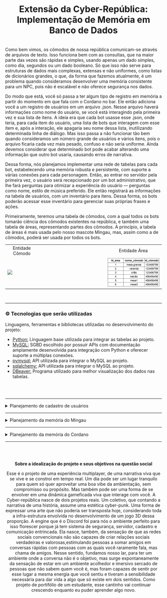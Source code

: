 <h1 align='center'><b>Extensão da Cyber-República: Implementação de Memória em Banco de Dados</b></h1>

<br>
Como bem vimos, os cômodos de nossa república comunicam-se através de arquivos de texto. Isso funciona bem com as consultas, que na maior parte das vezes são rápidas e simples, usando apenas um dado simples, como dia, segundos ou um dado booleano. Só que isso não serve para estruturas de dados mais complexas, extensas e não uniformes, como listas de dicionários grandes, o que, da forma que fazemos atualmente, é um problema quando consideramos desenvolver uma memória consistente para um NPC, pois não é escalável e não oferece segurança nos dados.

Do modo que está, você só passa a ter algum tipo de registro em memória a partir do momento em que fala com o Cordano no bar. Ele então adiciona você a um registro de usuários em um arquivo .json. Nesse arquivo haverá informações como nome do usuário, se você está interagindo pela primeira vez e sua lista de itens. A ideia era que cada bot usasse esse .json, onde teria, para cada item do usuário, uma lista de bots que interagem com esse item e, após a interação, ele apagaria seu nome dessa lista, inutilizando determinada linha de diálogo.
Mas isso passa a não funcionar tão bem quando consideramos um número grande de usuários e vários itens, pois o arquivo ficaria cada vez mais pesado, confuso e não seria uniforme. Ainda devemos considerar que determinado bot pode acabar alterando uma informação que outro bot usaria, causando erros de narrativa.

Dessa forma, nós planejamos implementar uma rede de tabelas para cada bot, estabelecendo uma memória robusta e persistente, com suporte a várias conexões para cada personagem. Então, ao entrar no servidor pela primeira vez, o usuário será recepcionado por um bot administrativo, que lhe fará perguntas para otimizar a experiência do usuário — perguntas como nome, estilo de música preferido. Ele então registrará as informações na tabela de usuários, com um inventário para itens. Dessa forma, os bots poderão acessar esse inventário para gerenciar suas próprias frases e ações.

Primeiramente, teremos uma tabela de cômodos, com a qual todos os bots tomarão ciência dos cômodos existentes na república, e também uma tabela de áreas, representando partes dos cômodos. A princípio, a tabela de áreas é mais usada pelo nosso mascote Mingau, mas, assim como a de cômodos, poderá ser usada por todos os bots.

<table align='center'>
    <td align='center'>
    Entidade Cômodo
    </td>
    </td>
    <td>
    <td align='center'>
    Entidade Área
    </td>
  <tr>
    <td><img src="imagens\tab_cômodos.png" width=200>
    </td>
    <td width=200>
    </td>
    <td><img src="imagens\tab_area.png" width=250>
    </td>
  </tr>
</table>
<br>
<hr>

### ⚙️ Tecnologias que serão utilizadas 

Linguagens, ferramentas e bibliotecas utilizadas no desenvolvimento do projeto:

* [Python:](https://www.python.org/) Linguagem base utilizada para integrar as tabelas ao projeto.
* [MySQL:](https://www.mysql.com/) SGBD escolhido por possuir APIs com documentação amplamente desenvolvida para integração com Python e oferecer suporte a múltiplas conexões.
* [pymysql:](https://pymysql.readthedocs.io/en/latest/) API utilizada para integrar o MySQL ao projeto.
* [sqlalchemy:](https://www.sqlalchemy.org/) API utilizada para integrar o MySQL ao projeto.
* [DBeaver:](https://dbeaver.io/) Programa utilizado para melhor visualização dos dados nas tabelas.
<br>
<br>
<hr>

<details>
  <summary>Planejamento de cadastro de usuários</summary>
  <br>

> Uma lógica de interação entre bots e usuários por meio da análise das tabelas abre várias possibilidades em termos de escalabilidade. Porém, para que a dinâmica não fique comprometida, ainda é preciso otimizar a questão do registro de novos usuários. Como já vimos, o registro do usuário acontece quando ele fala com o Cordano, então, antes disso, ele não terá nenhum registro ou inventário, não podendo, assim, pegar quaisquer itens. A ideia é transferir a responsabilidade do registro dos usuários do Cordano para a administração, com quem ele interagirá assim que chegar.  
> &nbsp;  
> Quando um novo user se conectar ao servidor, ele ou ela será recepcionado por Milka, que fará uma breve pesquisa colhendo dados que usará no registro. Após o pequeno questionário, Milka adicionará o user ao registro de membros do servidor da seguinte forma:  
> &nbsp;  

<table align="center">
    <td align="center">
    Entidade user
    </td>
  <tr>
    <td><img src="imagens\tab_users.png" width=400>
    </td>
  </tr>
</table>

> Com base nas respostas do usuário, Milka escreverá seu ritmo preferido e sua afinidade com Mingau, que na maioria dos casos começa em zero. Logo depois, ela adicionará um item ao inventário no ID da pessoa. Segue um exemplo da entidade Inventário:  
> &nbsp;    

<table align="center">
    <td align="center">
    Entidade inventário
    </td>
  <tr>
    <td><img src="imagens\tab_inventario.png" width=250>
    </td>
  </tr>
</table>

> Através do ID dos itens dispostos na tabela Inventário, os bots poderão acessar a tabela Item para ver as descrições ou a tabela Associação para verificar sua interação com eles, caso precisem considerá-los antes da execução de um evento pontual. Ao encontrar o item que procura para executar determinado evento, o bot então o executa e muda a área com seu nome para null. Dessa forma, ele não interagirá mais com esse item, perdendo essa linha de diálogo com esse usuário.  
> &nbsp;  

<table align='center'>
    <td align='center'>
    Entidade item
    </td>
    </td>
    <td>
    <td align='center'>
    Entidade associação
    </td>
  <tr>
    <td><img src="imagens\tab_item.png" width=400>
    </td>
    <td width=10>
    </td>
    <td><img src="imagens\tab_associação.png" width=150>
    </td>
  </tr>
</table>

> Observe que o que aconteceu aqui foi que Milka adicionou um novo usuário chamado Wandie Soul. Ele respondeu que seu ritmo de música preferido é J-pop, mas é relevante lembrar que representamos assim para melhor entendimento, e que não será adicionado com o nome do ritmo, e sim pelo ID do item cd_jpop, que está como 2. Através desse ID, vemos que Milka adicionou dois itens ao inventário no ID de Wandie Soul: a ração seca, em 3 unidades, e um CD de J-pop, em uma unidade. Então de dependendo da resposta, Milka adicionará um cd conforme os ritmos dispostos na tabela de ritmos:
> &nbsp;  

<table align="center">
    <td align="center">
    Entidade ritmo
    </td>
  <tr>
    <td><img src="imagens\tab_musics.png" width=150>
    </td>
  </tr>
</table>

> Importante lembrar, na hora da criação da tabela de rirmos que Milka usará os ritmos não deverão ter ids automáticos, pois para que tudo funcione corretamente, o ID do ritmo que constará na tabela deverá condizer com o ID do item cd do respectivo estilo musical na tabela item. Assim, quando Milka selecionar o estilo, poderá adicionar o item correto ao inventário no id do usuário.
> &nbsp;  

</details>

<hr>

<details>
  <summary>Planejamento da memória do Mingau</summary>
  <br>

> Para fins de exemplo, usaremos aqui o bot mingau, descrevendo como ele funcionará, mas o exposto será basicamente a dinâmica de funcionamento dos bots de ação aleatória, de modo geral.  
>O desenvolvimento de uma memória em banco para o Mingau tornará a dinâmica mais flexível, abrindo novas possibilidades para o bot, pois ele poderá guardar informações de forma mais consistente e organizada, além de reduzir a programação hardcoded. Para substituir o sistema de arquivos .txt, usaremos uma série de tabelas que relacionam cômodos, áreas, frases do bot e eventos que podem ocorrer. Para começar, temos a própria entidade Mingau, que é organizada da seguinte forma:  
> &nbsp;  

<table align="center">
    <td align="center">
    Entidade Mingau
    </td>
  <tr>
    <td><img src="imagens\tab_mingau.png" width=500>
    </td>
  </tr>
</table>

>Nessa tabela mingau guarda informações importantes para a narrativa, como:  
>&nbsp;&nbsp;&nbsp;<b>id_do_bot:</b> Pode ser usado para gerenciar permissões nos canais;  
>&nbsp;&nbsp;&nbsp;<b>id_último_cômodo:</b> Para o bot saber em qual cômodo ele esteve pela última vez, gerar mensagens de saída e &nbsp;&nbsp;&nbsp;continuar em caso de reiniciamento do bot;  
>&nbsp;&nbsp;&nbsp;<b>id_última_área:</b> Para o bot saber em qual área ele esteve pela última vez, gerar mensagens de saída e &nbsp;&nbsp;&nbsp;continuar em caso de reiniciamento do bot;  
>&nbsp;&nbsp;&nbsp;<b>humor:</b> Essa variável inteira será usada para determinar quais ações podem ser selecionadas da tabela de &nbsp;&nbsp;&nbsp;ações;  
>&nbsp;&nbsp;&nbsp;<b>interações:</b> Variável usada para calcular o momento em que mingau mudará de cômodo ou área;  
>&nbsp;&nbsp;&nbsp;<b>usuário_preferido:</b> Indica qual é o usuário por quem Mingau tem mais afinidade.  
>  
> Através da tabela de cômodos, Mingau tomará ciência de por quais cômodos poderá transitar, emitindo mensagens de transição e atualizando seu estado de último cômodo.  
> A segunda entidade será uma tabela de ações que Mingau poderá executar. Ela guardará frases categorizadas por humor e por área. Assim, quando o comando !mingau for acionado, ele poderá fazer as verificações e tomar ações de acordo com seu humor e com a localização do cômodo em que se encontra:  
> &nbsp;  

<table align="center">
    <td align="center">
    Entidade ação
    </td>
  <tr>
    <td><img src="imagens\tab_frase.png" width=500>
    </td>
  </tr>
</table>

> &nbsp;&nbsp;&nbsp;<b>condição:</b> Variável decisiva para a escolha de frases do bot;  
> &nbsp;&nbsp;&nbsp;<b>valor:</b> Define o valor que afetará o humor de Mingau, a ação e seu valor serão adicionados a tabela  
>&nbsp;&nbsp;&nbsp;eventos e essa será usada no cálculo de humor ao fim da interação.  
>  
> Dessa forma, a partir do uso do comando !mingau, a operação passa a seguir o seguinte rumo:  
>  
> 1 - Consulta a entidade Mingau para pegar informações como cômodo, área, número de interações e humor, que começa como neutro. Por exemplo, se o humor do Mingau for 0 (neutro), buscaremos ações com condição igual a zero ou NULL; caso seja 1 (positivo), buscaremos ações com condição > 0 ou NULL; e se for -1 (negativo), buscaremos ações com condição < 0 ou NULL. Ações com condição NULL podem ocorrer em quaisquer estados de humor.  
> 2 - Em seguida, verificamos a tabela de frases, selecionando as que condizem com sua área e estado de humor.  
> 3 - Selecionamos aleatoriamente uma frase, salvando o texto e o valor que ela agrega ao estado de humor. Esse valor vem da coluna "valor" da tabela de ações, de onde tiramos o número que será somado ao humor de Mingau. Assim, se a frase tiver um valor positivo, o humor de Mingau ficará mais elevado.  
> 4 - Emitimos o texto da mensagem no canal e atualizamos o humor de Mingau. O humor é calculado com base na coluna "efeito_humor" da tabela de eventos. Nessa tabela, registramos as ações que já foram executadas e como elas afetam o humor. Com base na coluna "efeito_humor", fazemos o somatório e atualizamos o estado de humor ao final de cada ação.  
> 5 - Agora, Mingau estará pronto para o próximo comando.  
>  
> Segue a tabela de eventos:  
> &nbsp;  
> 

<table align="center">
    <td align="center">
    Entidade evento
    </td>
  <tr>
    <td><img src="imagens\tab_evento.png" width=250>
    </td>
  </tr>
</table>

> Acima, vemos um exemplo da tabela de eventos e, com base na coluna efeito_humor, ao fim da operação recalcularemos o humor de Mingau. Por exemplo: 0 - 1 + 0 resulta em um total de -1, indicando um humor negativo. Esse valor definirá as próximas ações de Mingau.  
> &nbsp;  
> Mingau também terá dois novos comandos: !alimentar e !brincar. Esses comandos adicionarão à tabela de eventos um registro com um efeito_humor positivo, afetando o humor de Mingau. Além disso, eles acrescentarão pontos a um contador chamado pontos_mingau, localizado na tabela do próprio usuário. No início do próximo dia, Mingau atualizará sua afinidade com o usuário com base nesse contador.  
> &nbsp;  
> 
</details>
<hr>

<details>
  <summary>Planejamento da memória do Cordano</summary> 
  <br>

> Nessa configuração, Cordano não verificará mais um arquivo .json. Agora, para decidir como responder, o bot consulta a tabela interação, analisando se existe uma interação entre o bot e o usuário. Caso exista, Cordano saberá que não é a primeira interação e que não cabe um cumprimento. A entidade interação guarda os integrantes da interação a partir do momento em que ela acontece. No momento, planejamos guardar somente a data, mas talvez usemos o horário para uma segunda interação customizada. Essa tabela será limpa ao virar do dia para garantir que os cumprimentos aconteçam devidamente.  
> &nbsp;  
>  

<table align="center">
    <td align="center">
    Entidade interação
    </td>
  <tr>
    <td><img src="imagens\tab_interação.png" width=300>
    </td>
  </tr>
</table>  

> Da mesma forma, Cordano também passa a verificar a tabela inventário e a tabela associação antes de executar uma linha de diálogo. Ao fazer essa consulta, ele analisa se o usuário possui algum item com o qual o bot tenha relação; caso não tenha, segue sua linha de diálogo normal.  
>Se houver um item no inventário registrado no nome do usuário que tenha uma relação com o bot, ele executa uma fala especial e depois muda o estado da interação para o item correspondente ao ID do usuário na tabela associação.  
>Como funciona:  
> &nbsp;  
>  

<table align="center">
    <td align="center">
    Entidade user
    </td>
  <tr>
    <td align="center"><img src="imagens\tab_users.png" width=400>
    </td>
  </tr>
  <td align="center" width=500>
    Considerando uma interação entre o usuário Wandie Soul e Cordano, podemos verificar na entidade inventário quais itens estão em posse desse usuário através do ID_user.
    </td>
</table>  

<table align="center">
    <td align="center">
    Entidade inventário
    </td>
    <td width=10>
    </td>
    <td align="center">
    Entidade item
    </td>
  <tr>
    <td><img src="imagens\tab_inventario2.png" width=250>
    <td><img width=10>
    <td><img src="imagens\tab_item2.png" width=450>
    </td>
  </tr>
</table>  

> Aqui observamos dois itens na posse do usuário Wandie Soul, a partir disso podemos usar o id dos itens para verificar se o bot tem uma interação especial com o item, na tabela associação. Agora um exemplo da entidade associação antes e depois da interação especial:  
> &nbsp;  
>  

<table align="center">
    <td align="center">
    Entidade associação
    </td>
    <td align="center">
    </td>
    <td align="center">
    Entidade associação
    </td>
  <tr>
    <td><img src="imagens\tab_associação_True.png" width=300></td>
    <td width=10></td>
    <td><img src="imagens\tab_associação_False.png" width=300></td>
    </td>
  </tr>
    <td align="center" width=300>
    Antes da interação especial, temos associação como verdadeira.
    </td>
    <td align="center" width=10>
    </td>
    <td align="cente" width=300>
    Após a interação especial, temos associação como falsa.
    </td>
</table>  

> Acerca das linhas de diálogo padrão de Cordano, fizemos uma entidade unicamente para as falas do NPC, nela temos diversas frases que ele usará em determinadas ocasiões. A tabela organiza as frases por bloco, então incialmente o personagem usará, como frases padrão, as que pertencem ao bloco 1. Para saber de qual bloco ele deve pegar suas frases padrão Cordano verificará a própria entidade Cordano, nela encontrará essa informação na coluna bloco_frase, o bloco que está escrito nessa tabela mudará conforme o avanço da narrativa e para controlar isso, não só Cordano, mas todos os personagens terão acesso à uma tabela de eventos globais, que lista com condição de verdadeiro ou falso para que saibam o que já aconteceu. Esse estado muda conforme os usuários interagem com a narrativa. Um exemplo de como funcionará essa dinâmica de narrativa e das tabelas envolvidas:  
> &nbsp;  
>  

<table align="center">
    <td align="center">
    Entidade interação
    </td>
    <td width=10></td>
    <td align="center">
    Entidade fala_cordano
    </td>
    <td width=10></td>
    <td align="center">
    Entidade evento
    </td>
  <tr>
    <td><img src="imagens\tab_cordano2.png" width=400>
    </td>
    <td width=10></td>
    <td><img src="imagens\tab_frases_cordano2.png" width=600>
    </td>
    <td width=10></td>
    <td><img src="imagens\tab_global_events.png" width=600>
    </td>
  </tr>
</table>  


> Aqui perceba que, inicialmente no bloco 1, Cordano está procurando por Milka e ele continuará repetindo esse conjundo de frases até que alguém encontre-a e diga isso, após essa interação o envento 2 em tab_evento terá seu estado mudado para True, o slot de diálogo de cordano mudará para 2 e ele usará novas linhas.  
>Perceba que aqui nós usamos o bot Cordano como exemplo, mas toda essa é a lógica aqui disposta é, de modo geral,como funcionarão os outros personagens/NPCs de ação não aleatória que comporão a totalidade da experiência.  
> &nbsp;  
>  

</details>

<hr>

<br>
<br>

<div align="center" width=700>
<p>

<p align="center">
<b>Sobre a idealização do projeto e seus objetivos na questão social</b>
</p>

Esse é o projeto de uma experiência multiplayer, de uma narrativa viva que se vive e se constroi em tempo real. Um dia pode ser um lugar tranquilo para quem só quer aproveitar uma boa vibe da ambientação, sem compromisso ou propósito. Mas também pode ser uma forma de se envolver em uma dinâmica gameficada viva que interage com você. A Cyber-república nasce de dois projetos reais. Um coletivo, que contando a narrativa de uma história, assume uma estética cyber-punk. Uma forma de expressar uma arte que não poderia ser transposta hoje, considerando toda a infra-estrutura envolvida no desenvolvimento de um jogo 3D dessa proporção. A engine que é o Discord foi para nós o ambiente perfeito para isso florescer porque já tem sistema de segurança, servidor, cadastro e comunicação entrincada.
Ela nasce, também, da sensação de que as redes sociais convencionais não são capazes de criar relações sociais verdadeiras e valorosas,estimulando pessoas a somar amigos em conversas rápidas com pessoas com as quais você raramente fala, mas chama de amigos. Nesse sentido, fundamos nosso lar, para ter um ambiente onde a conversa não é o objetivo, mas surge expontaneamente da sensação de estar em um ambiente acolhedor e imersivo sercado de pessoas que não sabem quem você é, mas foram capazes de sentir por esse lugar a mesma energia que você sentiu e tiveram a sensibilidade necessária para dar vida a algo que só existe em dois sentidos.
Como projeto de portifólio de um estudante, esse cantinho vai continuar crescendo enquanto eu puder aprender algo novo.
</p>
</div>